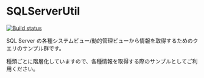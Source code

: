 # SQLServerUtil
[![Build status](https://ci.appveyor.com/api/projects/status/mxr4mrm2jf4nnntr?svg=true)](https://ci.appveyor.com/project/MasayukiOzawa/sqlserverutil)

SQL Server の各種システムビュー/動的管理ビューから情報を取得するためのクエリのサンプル群です。

種類ごとに階層化していますので、各種情報を取得する際のサンプルとしてご利用ください。
